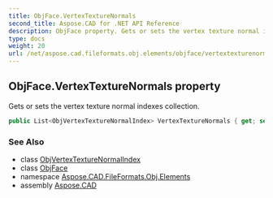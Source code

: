 ```yaml
---
title: ObjFace.VertexTextureNormals
second_title: Aspose.CAD for .NET API Reference
description: ObjFace property. Gets or sets the vertex texture normal indexes collection
type: docs
weight: 20
url: /net/aspose.cad.fileformats.obj.elements/objface/vertextexturenormals/
---
```

## ObjFace.VertexTextureNormals property

Gets or sets the vertex texture normal indexes collection.

```csharp
public List<ObjVertexTextureNormalIndex> VertexTextureNormals { get; set; }
```

### See Also

* class [ObjVertexTextureNormalIndex](../../../aspose.cad.fileformats.obj.vertexdata.index/objvertextexturenormalindex/)
* class [ObjFace](../)
* namespace [Aspose.CAD.FileFormats.Obj.Elements](../../../aspose.cad.fileformats.obj.elements/)
* assembly [Aspose.CAD](../../../)


